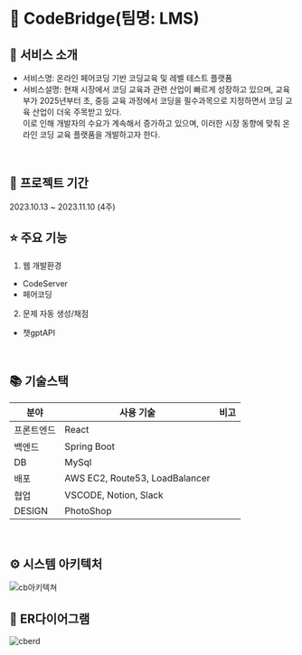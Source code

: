 # 📎 CodeBridge(팀명: LMS)




## 👀 서비스 소개
* 서비스명:  온라인 페어코딩 기반 코딩교육 및 레벨 테스트 플랫폼
* 서비스설명:
현재 시장에서 코딩 교육과 관련 산업이 빠르게 성장하고 있으며, 교육부가 2025년부터 초, 중등 교육 과정에서 코딩을 필수과목으로 지정하면서 코딩 교육 산업이 더욱 주목받고 있다. <br>
이로 인해 개발자의 수요가 계속해서 증가하고 있으며, 이러한 시장 동향에 맞춰 온라인 코딩 교육 플랫품을 개발하고자 한다.
<br>

## 📅 프로젝트 기간
2023.10.13 ~ 2023.11.10 (4주)
<br>

## ⭐ 주요 기능
1. 웹 개발환경
- CodeServer
- 페어코딩
2. 문제 자동 생성/채점
- 챗gptAPI
<br>

## 📚 기술스택
| 분야           | 사용 기술                       | 비고 |
| -------------- | ------------------------------- | ---- |
| 프론트엔드      | React                           |
| 백엔드          | Spring Boot                     |
| DB             | MySql                           |
| 배포           | AWS EC2, Route53, LoadBalancer  |
| 협업           | VSCODE, Notion, Slack           |
| DESIGN         | PhotoShop                       |

<br>

## ⚙ 시스템 아키텍처
![cb아키텍쳐](https://github.com/2023-SMHRD-SW-DataDesign-1/CodeBridge_Front/assets/134501995/e463c1d6-c23e-483d-8d67-7f7125d93af6)
<br>

## 📌 ER다이어그램
![cberd](https://github.com/2023-SMHRD-SW-DataDesign-1/CodeBridge_Front/assets/134501995/dc38dc5e-413d-4677-bd9b-7b09a54ddaa9)
<br>


